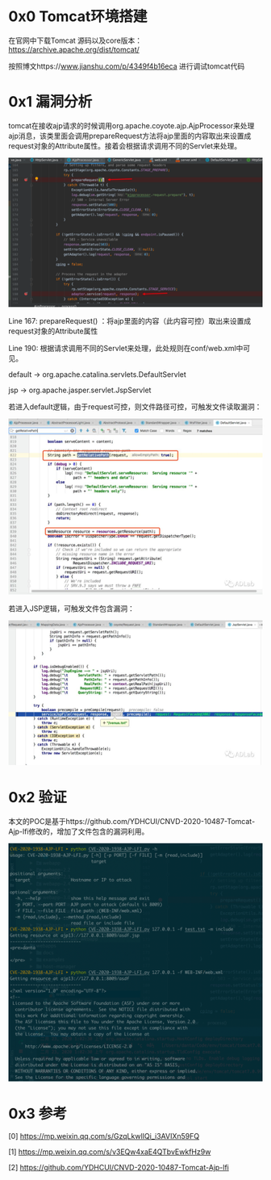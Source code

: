 # 0x0 Tomcat环境搭建

在官网中下载Tomcat 源码以及core版本：https://archive.apache.org/dist/tomcat/

按照博文https://www.jianshu.com/p/4349f4b16eca 进行调试tomcat代码

# 0x1 漏洞分析

tomcat在接收ajp请求的时候调用org.apache.coyote.ajp.AjpProcessor来处理ajp消息，该类里面会调用prepareRequest方法将ajp里面的内容取出来设置成request对象的Attribute属性。接着会根据请求调用不同的Servlet来处理。

![image-20200223001643736](assets/image-20200223001643736.png)

Line 167: prepareRequest() ：将ajp里面的内容（此内容可控）取出来设置成request对象的Attribute属性

Line 190: 根据请求调用不同的Servlet来处理，此处规则在conf/web.xml中可见。

  default -> org.apache.catalina.servlets.DefaultServlet    

  jsp -> org.apache.jasper.servlet.JspServlet

若进入default逻辑，由于request可控，则文件路径可控，可触发文件读取漏洞：

![img](assets/640.jpeg)

若进入JSP逻辑，可触发文件包含漏洞：

![img](assets/640-20200223001024992.jpeg)

# 0x2 验证

本文的POC是基于https://github.com/YDHCUI/CNVD-2020-10487-Tomcat-Ajp-lfi修改的，增加了文件包含的漏洞利用。

![image-20200223010640577](assets/image-20200223010640577.png)

# 0x3 参考

[0] https://mp.weixin.qq.com/s/GzqLkwlIQi_i3AVIXn59FQ

[1] https://mp.weixin.qq.com/s/v3EQw4xaE4QTbvEwkfHz9w

[2] https://github.com/YDHCUI/CNVD-2020-10487-Tomcat-Ajp-lfi

